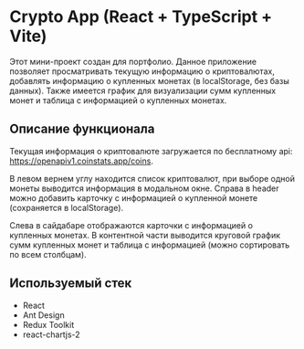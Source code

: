 # Crypto App (React + TypeScript + Vite)

Этот мини-проект создан для портфолио.
Данное приложение позволяет просматривать текущую информацию о криптовалютах, добавлять информацию о купленных монетах (в localStorage, без базы данных).
Также имеется график для визуализации сумм купленных монет и таблица с информацией о купленных монетах.

## Описание функционала

Текущая информация о криптовалюте загружается по бесплатному api: https://openapiv1.coinstats.app/coins.

В левом вернем углу находится список криптовалют, при выборе одной монеты выводится информация в модальном окне. Справа в header можно добавить карточку с информацией о купленной монете (сохраняется в localStorage).

Слева в сайдабаре отображаются карточки с информацией о купленных монетах. В контентной части выводится круговой график сумм купленных монет и таблица с информацией (можно сортировать по всем столбцам).

## Используемый стек

- React
- Ant Design
- Redux Toolkit
- react-chartjs-2
